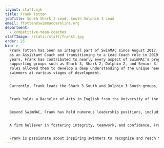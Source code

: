 ```yaml
---
layout: staff.njk
title: Frank Totten
jobTitle: South Shark 3 Lead, South Dolphin 3 Lead
email: ftotten@swimmaccarolina.org
department:
  - competitive-team-coaches
staffImage: /static/staff/frankt.jpg
order: 25
bio: >-
  Frank Totten has been an integral part of SwimMAC since August 2017, beginning
  as an Assistant Coach and transitioning to a Lead Coach role in 2019. Over the
  years, Frank has contributed to nearly every aspect of SwimMAC’s programming,
  supporting groups such as Shark 3, Shark 2, Dolphin 2, and Senior 3. These
  roles allowed them to develop a deep understanding of the unique needs of
  swimmers at various stages of development.


  Currently, Frank leads the Shark 3 South and Dolphin 3 South groups, coaching athletes aged 10 to 14. In addition to his work with these groups, he spearheads SwimMAC’s Open Water Swimming programs, organizing competitive opportunities like the USA Swimming Open Water National Championships and North Carolina Swimming Open Water events. His involvement extends to U.S. Paralympic Swimming, where he supports SwimMAC athletes in developing skills, competing at national and regional levels, and navigating classification processes.


  Frank holds a Bachelor of Arts in English from the University of the Pacific, where he was a member of the NCAA swimming team and honed their leadership skills as a Resident Assistant. Their educational background also includes certifications in User Interaction Design and Information Architecture from the City College of San Francisco, complementing their technical expertise in program organization and athlete development.


  Beyond SwimMAC, Frank has held numerous leadership positions, including roles with Florida Gulf Coast University’s swimming programs, the Boys & Girls Clubs of San Francisco, and the San Francisco Opera and Ballet. His extensive coaching experience spans decades, having worked with prestigious institutions such as The Olympic Club, Cal Men's Swimming, Stanford Swim Camps, and the University of San Francisco.


  A firm believer in fostering integrity, teamwork, and confidence, Frank is dedicated to helping athletes master swimming fundamentals while cultivating a positive group dynamic. His coaching philosophy emphasizes building the skills and resilience needed for success in and out of the water, creating a foundation for championship-level performances and personal growth.


  Frank is passionate about inspiring swimmers to recognize and reach their full potential, contributing to SwimMAC’s legacy of excellence and community.
---
```

